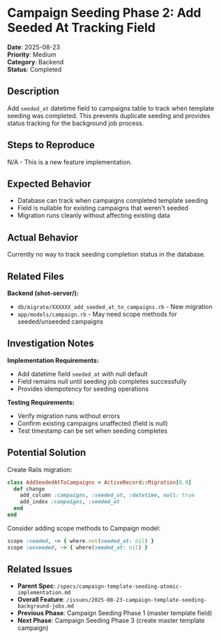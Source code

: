 # Campaign Seeding Phase 2: Add Seeded At Tracking Field

**Date**: 2025-08-23  
**Priority**: Medium  
**Category**: Backend  
**Status**: Completed

## Description

Add `seeded_at` datetime field to campaigns table to track when template seeding was completed. This prevents duplicate seeding and provides status tracking for the background job process.

## Steps to Reproduce
N/A - This is a new feature implementation.

## Expected Behavior
- Database can track when campaigns completed template seeding
- Field is nullable for existing campaigns that weren't seeded
- Migration runs cleanly without affecting existing data

## Actual Behavior
Currently no way to track seeding completion status in the database.

## Related Files
**Backend (shot-server/):**
- `db/migrate/XXXXXX_add_seeded_at_to_campaigns.rb` - New migration
- `app/models/campaign.rb` - May need scope methods for seeded/unseeded campaigns

## Investigation Notes

**Implementation Requirements:**
- Add datetime field `seeded_at` with null default
- Field remains null until seeding job completes successfully
- Provides idempotency for seeding operations

**Testing Requirements:**
- Verify migration runs without errors
- Confirm existing campaigns unaffected (field is null)
- Test timestamp can be set when seeding completes

## Potential Solution

Create Rails migration:
```ruby
class AddSeededAtToCampaigns < ActiveRecord::Migration[8.0]
  def change
    add_column :campaigns, :seeded_at, :datetime, null: true
    add_index :campaigns, :seeded_at
  end
end
```

Consider adding scope methods to Campaign model:
```ruby
scope :seeded, -> { where.not(seeded_at: nil) }
scope :unseeded, -> { where(seeded_at: nil) }
```

## Related Issues
- **Parent Spec**: `/specs/campaign-template-seeding-atomic-implementation.md`
- **Overall Feature**: `/issues/2025-08-23-campaign-template-seeding-background-jobs.md`
- **Previous Phase**: Campaign Seeding Phase 1 (master template field)
- **Next Phase**: Campaign Seeding Phase 3 (create master template campaign)